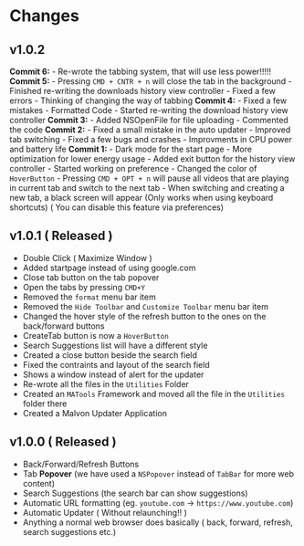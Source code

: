 #  Changes

## v1.0.2
**Commit 6:**
    - Re-wrote the tabbing system, that will use less power!!!!!
**Commit 5:**
    - Pressing `CMD + CNTR + n` will close the tab in the background
    - Finished re-writing the downloads history view controller
    - Fixed a few errors
    - Thinking of changing the way of tabbing
**Commit 4:**
    - Fixed a few mistakes
    - Formatted Code
    - Started re-writing the download history view controller
**Commit 3:**
    - Added NSOpenFile for file uploading
    - Commented the code
**Commit 2:**
    - Fixed a small mistake in the auto updater
    - Improved tab switching
    - Fixed a few bugs and crashes
    - Improvments in CPU power and battery life
**Commit 1:**
    - Dark mode for the start page
    - More optimization for lower energy usage
    - Added exit button for the history view controller
    - Started working on preference
    - Changed the color of `HoverButton`
    - Pressing `CMD + OPT + n` will pause all videos that are playing in current tab and switch to the next tab
    - When switching and creating a new tab, a black screen will appear (Only works when using keyboard shortcuts) ( You can disable this feature via preferences)

## v1.0.1 ( **Released** )
- Double Click ( Maximize Window )
- Added startpage instead of using google.com
- Close tab button on the tab popover
- Open the tabs by pressing `CMD+Y`
- Removed the `format` menu bar item
- Removed the `Hide Toolbar` and `Customize Toolbar` menu bar item
- Changed the hover style of the refresh button to the ones on the back/forward buttons
- CreateTab button is now a `HoverButton`
- Search Suggestions list will have a different style
- Created a close button beside the search field
- Fixed the contraints and layout of the search field
- Shows a window instead of alert for the updater
- Re-wrote all the files in the `Utilities` Folder
- Created an `MATools` Framework and moved all the file in the `Utilities` folder there
- Created a Malvon Updater Application


## v1.0.0 ( **Released** )
- Back/Forward/Refresh Buttons
- Tab **Popover** (we have used a `NSPopover` instead of `TabBar` for more web content)
- Search Suggestions (the search bar can show suggestions)
- Automatic URL formatting (eg. `youtube.com` -> `https://www.youtube.com`)
- Automatic Updater ( Without relaunching!! )
- Anything a normal web browser does basically ( back, forward, refresh, search suggestions etc.)
